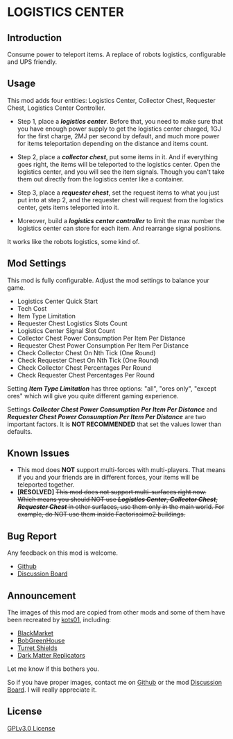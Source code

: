 # LOGISTICS CENTER

## Introduction

Consume power to teleport items. A replace of robots logistics, configurable and UPS friendly.

## Usage

This mod adds four entities: Logistics Center, Collector Chest, Requester Chest, Logistics Center Controller.

* Step 1, place a ___logistics center___.  Before that, you need to make sure that you have enough power supply to get the logistics center charged, 1GJ for the first charge, 2MJ per second by default, and much more power for items teleportation depending on the distance and items count.

* Step 2, place a ___collector chest___, put some items in it. And if everything goes right, the items will be teleported to the logistics center. Open the logistics center, and you will see the item signals. Though you can't take them out directly from the logistics center like a container.

* Step 3, place a ___requester chest___, set the request items to what you just put into at step 2, and the requester chest will request from the logistics center, gets items teleported into it.

* Moreover, build a ___logistics center controller___ to limit the max number the logistics center can store for each item. And rearrange signal positions.

It works like the robots logistics, some kind of.

## Mod Settings

This mod is fully configurable. Adjust the mod settings to balance your game.

* Logistics Center Quick Start
* Tech Cost
* Item Type Limitation
* Requester Chest Logistics Slots Count
* Logistics Center Signal Slot Count
* Collector Chest Power Consumption Per Item Per Distance
* Requester Chest Power Consumption Per Item Per Distance
* Check Collector Chest On Nth Tick (One Round)
* Check Requester Chest On Nth Tick (One Round)
* Check Collector Chest Percentages Per Round
* Check Requester Chest Percentages Per Round

Setting ___Item Type Limitation___ has three options: "all", "ores only", "except ores" which will give you quite different gaming experience.

Settings ___Collector Chest Power Consumption Per Item Per Distance___ and ___Requester Chest Power Consumption Per Item Per Distance___ are two important factors. It is __NOT RECOMMENDED__ that set the values lower than defaults.

## Known Issues

* This mod does __NOT__ support multi-forces with multi-players. That means if you and your friends are in different forces, your items will be teleported together.
* __[RESOLVED]__ ~~This mod does not support multi-surfaces right now. Which means you should NOT use ___Logistics Center___, ___Collector Chest___, ___Requester Chest___ in other surfaces, use them only in the main world. For example, do NOT use them inside Factorissimo2 buildings.~~

## Bug Report

Any feedback on this mod is welcome.

* [Github](https://github.com/ABackerNINI/factorio_mod)
* [Discussion Board](https://mods.factorio.com/mod/ab_logisticscenter/discussion)

## Announcement

The images of this mod are copied from other mods and some of them have been recreated by [kots01](https://github.com/kots01), including:

* [BlackMarket](https://mods.factorio.com/mod/BlackMarket#)
* [BobGreenHouse](https://mods.factorio.com/mod/bobgreenhouse)
* [Turret Shields](https://mods.factorio.com/mod/Turret-Shields)
* [Dark Matter Replicators](https://mods.factorio.com/mod/dark-matter-replicators)

Let me know if this bothers you.

So if you have proper images, contact me on [Github](https://github.com/ABackerNINI/factorio_mod) or the mod [Discussion Board](https://mods.factorio.com/mod/ab_logisticscenter/discussion). I will really appreciate it.

## License

[GPLv3.0 License](https://github.com/ABackerNINI/factorio_mod/blob/master/LICENSE)
